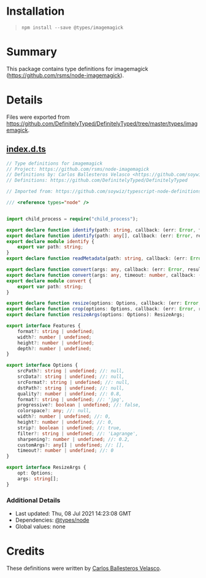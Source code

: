 # Installation
> `npm install --save @types/imagemagick`

# Summary
This package contains type definitions for imagemagick (https://github.com/rsms/node-imagemagick).

# Details
Files were exported from https://github.com/DefinitelyTyped/DefinitelyTyped/tree/master/types/imagemagick.
## [index.d.ts](https://github.com/DefinitelyTyped/DefinitelyTyped/tree/master/types/imagemagick/index.d.ts)
````ts
// Type definitions for imagemagick
// Project: https://github.com/rsms/node-imagemagick
// Definitions by: Carlos Ballesteros Velasco <https://github.com/soywiz>
// Definitions: https://github.com/DefinitelyTyped/DefinitelyTyped

// Imported from: https://github.com/soywiz/typescript-node-definitions/imagemagick.d.ts

/// <reference types="node" />


import child_process = require("child_process");

export declare function identify(path: string, callback: (err: Error, features: Features) => void): child_process.ChildProcess;
export declare function identify(path: any[], callback: (err: Error, result: string) => void): child_process.ChildProcess;
export declare module identify {
    export var path: string;
}
export declare function readMetadata(path: string, callback: (err: Error, result: any) => void): child_process.ChildProcess;

export declare function convert(args: any, callback: (err: Error, result: any) => void): child_process.ChildProcess;
export declare function convert(args: any, timeout: number, callback: (err: Error, result: any) => void): child_process.ChildProcess;
export declare module convert {
    export var path: string;
}

export declare function resize(options: Options, callback: (err: Error, result: any) => void): child_process.ChildProcess;
export declare function crop(options: Options, callback: (err: Error, result: any) => void): child_process.ChildProcess;
export declare function resizeArgs(options: Options): ResizeArgs;

export interface Features {
    format?: string | undefined;
    width?: number | undefined;
    height?: number | undefined;
    depth?: number | undefined;
}

export interface Options {
    srcPath?: string | undefined; //: null,
    srcData?: string | undefined; //: null,
    srcFormat?: string | undefined; //: null,
    dstPath?: string | undefined; //: null,
    quality?: number | undefined; //: 0.8,
    format?: string | undefined; //: 'jpg',
    progressive?: boolean | undefined; //: false,
    colorspace?: any; //: null,
    width?: number | undefined; //: 0,
    height?: number | undefined; //: 0,
    strip?: boolean | undefined; //: true,
    filter?: string | undefined; //: 'Lagrange',
    sharpening?: number | undefined; //: 0.2,
    customArgs?: any[] | undefined; //: [],
    timeout?: number | undefined; //: 0
}

export interface ResizeArgs {
    opt: Options;
    args: string[];
}

````

### Additional Details
 * Last updated: Thu, 08 Jul 2021 14:23:08 GMT
 * Dependencies: [@types/node](https://npmjs.com/package/@types/node)
 * Global values: none

# Credits
These definitions were written by [Carlos Ballesteros Velasco](https://github.com/soywiz).
